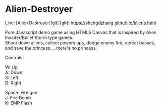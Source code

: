 # Alien-Destroyer

Live: [Alien Destroyer][git]
[git]: https://shengdzhang.github.io/aliens.html

Pure Javascript demo game using HTML5 Canvas that is inspired by Alien Invader/Bullet Storm type games.  
Shoot down aliens, collect powers ups, dodge enemy fire, defeat bosses, and save the princess ... there's no princess.

Controls:

W: Up  
A: Down  
S: Left  
D: Right  

Space: Fire gun  
J: Fire Bomb  
K: EMP Flash  
